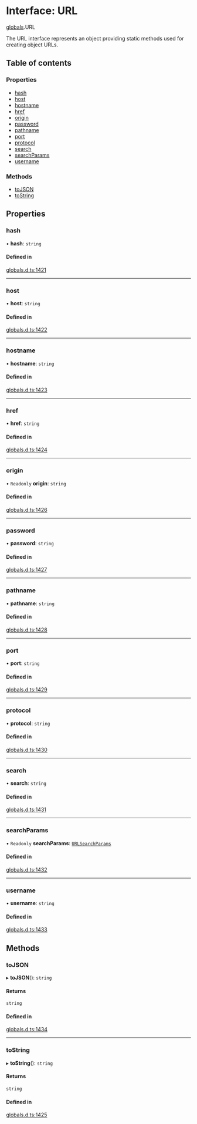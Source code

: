 # Interface: URL

[globals](../modules/globals.md).URL

The URL interface represents an object providing static methods used for
creating object URLs.

## Table of contents

### Properties

- [hash](globals.URL.md#hash)
- [host](globals.URL.md#host)
- [hostname](globals.URL.md#hostname)
- [href](globals.URL.md#href)
- [origin](globals.URL.md#origin)
- [password](globals.URL.md#password)
- [pathname](globals.URL.md#pathname)
- [port](globals.URL.md#port)
- [protocol](globals.URL.md#protocol)
- [search](globals.URL.md#search)
- [searchParams](globals.URL.md#searchparams)
- [username](globals.URL.md#username)

### Methods

- [toJSON](globals.URL.md#tojson)
- [toString](globals.URL.md#tostring)

## Properties

### hash

• **hash**: `string`

#### Defined in

[globals.d.ts:1421](https://github.com/goodcodedev/bun-types/blob/8bd1b3a/globals.d.ts#L1421)

___

### host

• **host**: `string`

#### Defined in

[globals.d.ts:1422](https://github.com/goodcodedev/bun-types/blob/8bd1b3a/globals.d.ts#L1422)

___

### hostname

• **hostname**: `string`

#### Defined in

[globals.d.ts:1423](https://github.com/goodcodedev/bun-types/blob/8bd1b3a/globals.d.ts#L1423)

___

### href

• **href**: `string`

#### Defined in

[globals.d.ts:1424](https://github.com/goodcodedev/bun-types/blob/8bd1b3a/globals.d.ts#L1424)

___

### origin

• `Readonly` **origin**: `string`

#### Defined in

[globals.d.ts:1426](https://github.com/goodcodedev/bun-types/blob/8bd1b3a/globals.d.ts#L1426)

___

### password

• **password**: `string`

#### Defined in

[globals.d.ts:1427](https://github.com/goodcodedev/bun-types/blob/8bd1b3a/globals.d.ts#L1427)

___

### pathname

• **pathname**: `string`

#### Defined in

[globals.d.ts:1428](https://github.com/goodcodedev/bun-types/blob/8bd1b3a/globals.d.ts#L1428)

___

### port

• **port**: `string`

#### Defined in

[globals.d.ts:1429](https://github.com/goodcodedev/bun-types/blob/8bd1b3a/globals.d.ts#L1429)

___

### protocol

• **protocol**: `string`

#### Defined in

[globals.d.ts:1430](https://github.com/goodcodedev/bun-types/blob/8bd1b3a/globals.d.ts#L1430)

___

### search

• **search**: `string`

#### Defined in

[globals.d.ts:1431](https://github.com/goodcodedev/bun-types/blob/8bd1b3a/globals.d.ts#L1431)

___

### searchParams

• `Readonly` **searchParams**: [`URLSearchParams`](../modules/globals.md#urlsearchparams)

#### Defined in

[globals.d.ts:1432](https://github.com/goodcodedev/bun-types/blob/8bd1b3a/globals.d.ts#L1432)

___

### username

• **username**: `string`

#### Defined in

[globals.d.ts:1433](https://github.com/goodcodedev/bun-types/blob/8bd1b3a/globals.d.ts#L1433)

## Methods

### toJSON

▸ **toJSON**(): `string`

#### Returns

`string`

#### Defined in

[globals.d.ts:1434](https://github.com/goodcodedev/bun-types/blob/8bd1b3a/globals.d.ts#L1434)

___

### toString

▸ **toString**(): `string`

#### Returns

`string`

#### Defined in

[globals.d.ts:1425](https://github.com/goodcodedev/bun-types/blob/8bd1b3a/globals.d.ts#L1425)
